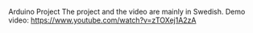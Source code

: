 Arduino Project
The project and the video are mainly in Swedish.
Demo video: https://www.youtube.com/watch?v=zTOXej1A2zA
